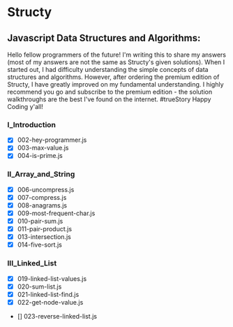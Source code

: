 # Structy
## Javascript Data Structures and Algorithms:

Hello fellow programmers of the future! 
I'm writing this to share my answers (most of my answers are not the same as Structy's given solutions).
When I started out, I had difficulty understanding the simple concepts of data structures and algorithms.
However, after ordering the premium edition of Structy, I have greatly improved on my fundamental understanding.
I highly recommend you go and subscribe to the premium edition - the solution walkthroughs are the best I've found on the internet. #trueStory
Happy Coding y'all! 

### I_Introduction
- [x] 002-hey-programmer.js
- [x] 003-max-value.js
- [x] 004-is-prime.js

### II_Array_and_String
- [x] 006-uncompress.js
- [x] 007-compress.js
- [x] 008-anagrams.js
- [x] 009-most-frequent-char.js
- [x] 010-pair-sum.js
- [x] 011-pair-product.js
- [x] 013-intersection.js
- [x] 014-five-sort.js

### III_Linked_List
- [x] 019-linked-list-values.js
- [x] 020-sum-list.js
- [x] 021-linked-list-find.js
- [x] 022-get-node-value.js
- [] 023-reverse-linked-list.js

